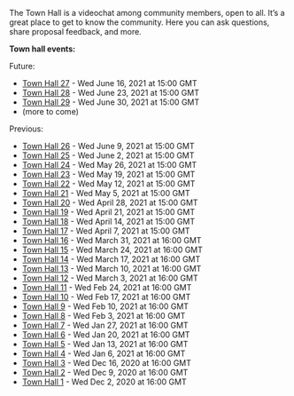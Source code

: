 
The Town Hall is a videochat among community members, open to all. It’s a great place to get to know the community. Here you can ask questions, share proposal feedback, and more.

**Town hall events:**

Future:


* [Town Hall 27](Town-Hall-27) - Wed June 16, 2021 at 15:00 GMT
* [Town Hall 28](Town-Hall-28) - Wed June 23, 2021 at 15:00 GMT
* [Town Hall 29](Town-Hall-29) - Wed June 30, 2021 at 15:00 GMT
* (more to come)

Previous:

* [Town Hall 26](Town-Hall-26) - Wed June 9, 2021 at 15:00 GMT
* [Town Hall 25](Town-Hall-25) - Wed June 2, 2021 at 15:00 GMT
* [Town Hall 24](Town-Hall-24) - Wed May 26, 2021 at 15:00 GMT
* [Town Hall 23](Town-Hall-23) - Wed May 19, 2021 at 15:00 GMT
* [Town Hall 22](Town-Hall-22) - Wed May 12, 2021 at 15:00 GMT
* [Town Hall 21](Town-Hall-21) - Wed May 5, 2021 at 15:00 GMT
* [Town Hall 20](Town-Hall-20) - Wed April 28, 2021 at 15:00 GMT
* [Town Hall 19](Town-Hall-19) - Wed April 21, 2021 at 15:00 GMT
* [Town Hall 18](Town-Hall-18) - Wed April 14, 2021 at 15:00 GMT
* [Town Hall 17](Town-Hall-17) - Wed April 7, 2021 at 15:00 GMT
* [Town Hall 16](Town-Hall-16) - Wed March 31, 2021 at 16:00 GMT
* [Town Hall 15](Town-Hall-15) - Wed March 24, 2021 at 16:00 GMT
* [Town Hall 14](Town-Hall-14) - Wed March 17, 2021 at 16:00 GMT
* [Town Hall 13](Town-Hall-13) - Wed March 10, 2021 at 16:00 GMT
* [Town Hall 12](Town-Hall-12) - Wed March 3, 2021 at 16:00 GMT
* [Town Hall 11](Town-Hall-11) - Wed Feb 24, 2021 at 16:00 GMT
* [Town Hall 10](Town-Hall-10) - Wed Feb 17, 2021 at 16:00 GMT
* [Town Hall 9](Town-Hall-9) - Wed Feb 10, 2021 at 16:00 GMT
* [Town Hall 8](Town-Hall-8) - Wed Feb 3, 2021 at 16:00 GMT
* [Town Hall 7](Town-Hall-7) - Wed Jan 27, 2021 at 16:00 GMT
* [Town Hall 6](Town-Hall-6) - Wed Jan 20, 2021 at 16:00 GMT
* [Town Hall 5](Town-Hall-5) - Wed Jan 13, 2021 at 16:00 GMT
* [Town Hall 4](Town-Hall-4) - Wed Jan 6, 2021 at 16:00 GMT
* [Town Hall 3](Town-Hall-3) - Wed Dec 16, 2020 at 16:00 GMT
* [Town Hall 2](Town-Hall-2) - Wed Dec 9, 2020 at 16:00 GMT
* [Town Hall 1](Town-Hall-1) - Wed Dec 2, 2020 at 16:00 GMT

###

###